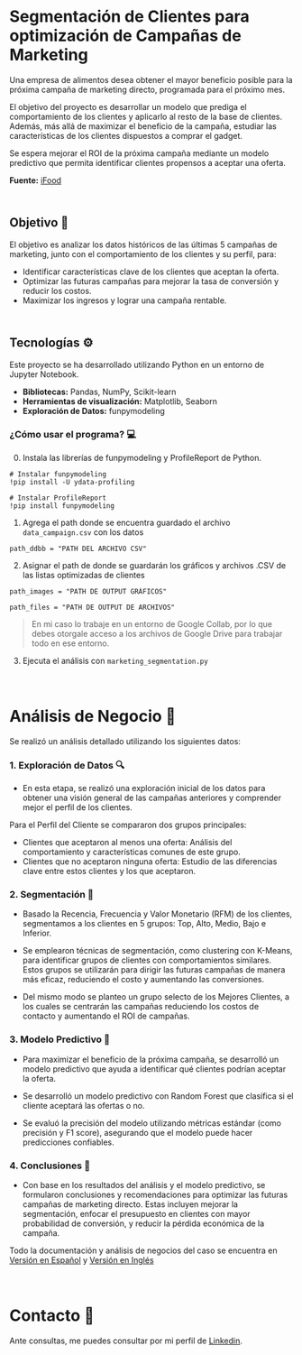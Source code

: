 # Segmentación de Clientes para optimización de Campañas de Marketing

Una empresa de alimentos desea obtener el mayor beneficio posible para la próxima campaña de marketing directo, programada para el próximo mes.

El objetivo del proyecto es desarrollar un modelo que prediga el comportamiento de los clientes y aplicarlo al resto de la base de clientes. Además, más allá de maximizar el beneficio de la campaña, estudiar las características de los clientes dispuestos a comprar el gadget.

Se espera mejorar el ROI de la próxima campaña mediante un modelo predictivo que permita identificar clientes propensos a aceptar una oferta.

**Fuente:** [iFood](https://github.com/ifood/ifood-data-analyst-case)

## <br> Objetivo 🎯
El objetivo es analizar los datos históricos de las últimas 5 campañas de marketing, junto con el comportamiento de los clientes y su perfil, para:

* Identificar características clave de los clientes que aceptan la oferta.
* Optimizar las futuras campañas para mejorar la tasa de conversión y reducir los costos.
* Maximizar los ingresos y lograr una campaña rentable.

## <br> Tecnologías ⚙️
Este proyecto se ha desarrollado utilizando Python en un entorno de Jupyter Notebook.
* **Bibliotecas:** Pandas, NumPy, Scikit-learn
* **Herramientas de visualización:** Matplotlib, Seaborn
* **Exploración de Datos:** funpymodeling

### ¿Cómo usar el programa? 💻
0. Instala las librerías de funpymodeling y ProfileReport de Python.
```
# Instalar funpymodeling
!pip install -U ydata-profiling

# Instalar ProfileReport
!pip install funpymodeling
```
1. Agrega el path donde se encuentra guardado el archivo `data_campaign.csv` con los datos
```
path_ddbb = "PATH DEL ARCHIVO CSV"
```
2. Asignar el path de donde se guardarán los gráficos y archivos .CSV de las listas optimizadas de clientes

```
path_images = "PATH DE OUTPUT GRÁFICOS"

path_files = "PATH DE OUTPUT DE ARCHIVOS"
```
> En mi caso lo trabaje en un entorno de Google Collab, por lo que debes otorgale acceso a los archivos de Google Drive para trabajar todo en ese entorno.

3. Ejecuta el análisis con `marketing_segmentation.py`

# <br> Análisis de Negocio 🌟

Se realizó un análisis detallado utilizando los siguientes datos:

### 1. Exploración de Datos 🔍
- En esta etapa, se realizó una exploración inicial de los datos para obtener una visión general de las campañas anteriores y comprender mejor el perfil de los clientes.

Para el Perfil del Cliente se compararon dos grupos principales:
  - Clientes que aceptaron al menos una oferta: Análisis del comportamiento y características comunes de este grupo.
  - Clientes que no aceptaron ninguna oferta: Estudio de las diferencias clave entre estos clientes y los que aceptaron.

### 2. Segmentación 👥
- Basado la Recencia, Frecuencia y Valor Monetario (RFM) de los clientes, segmentamos a los clientes en 5 grupos: Top, Alto, Medio, Bajo e Inferior.

- Se emplearon técnicas de segmentación, como clustering con K-Means, para identificar grupos de clientes con comportamientos similares. Estos grupos se utilizarán para dirigir las futuras campañas de manera más eficaz, reduciendo el costo y aumentando las conversiones.

- Del mismo modo se planteo un grupo selecto de los Mejores Clientes, a los cuales se centrarán las campañas reduciendo los costos de contacto y aumentando el ROI de campañas.

### 3. Modelo Predictivo 🎯
- Para maximizar el beneficio de la próxima campaña, se desarrolló un modelo predictivo que ayuda a identificar qué clientes podrían aceptar la oferta.

- Se desarrolló un modelo predictivo con Random Forest que clasifica si el cliente aceptará las ofertas o no.

- Se evaluó la precisión del modelo utilizando métricas estándar (como precisión y F1 score), asegurando que el modelo puede hacer predicciones confiables.

### 4. Conclusiones 🚀
- Con base en los resultados del análisis y el modelo predictivo, se formularon conclusiones y recomendaciones para optimizar las futuras campañas de marketing directo. Estas incluyen mejorar la segmentación, enfocar el presupuesto en clientes con mayor probabilidad de conversión, y reducir la pérdida económica de la campaña.

Todo la documentación y análisis de negocios del caso se encuentra en [Versión en Español](https://github.com/mabustillo14/marketing_segmentation/blob/main/iFood%20Business%20Case%20Study%20-%20Mario%20Bustillo%20-%20Spanish.pdf) y [Versión en Inglés](https://github.com/mabustillo14/marketing_segmentation/blob/main/iFood%20Business%20Case%20Study%20-%20Mario%20Bustillo%20-%20English.pdf)
 
# <br> Contacto 🌟
Ante consultas, me puedes consultar por mi perfil de [Linkedin](https://www.linkedin.com/in/mario-bustillo/).
